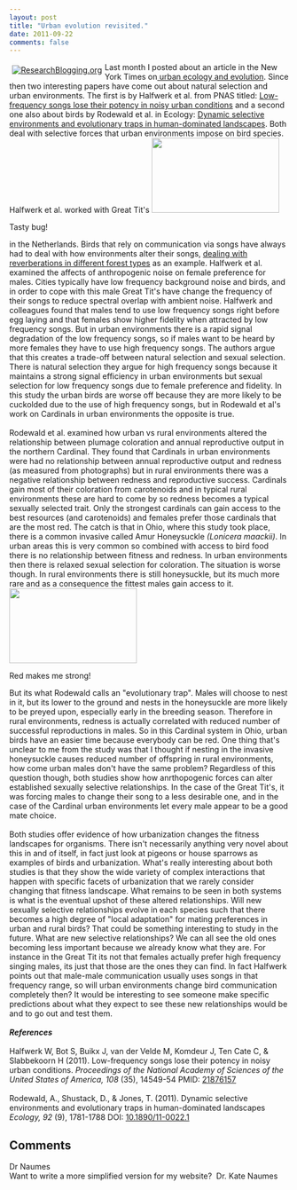 ```yaml
---
layout: post
title: "Urban evolution revisited."
date: 2011-09-22
comments: false
---
```


<div class='post'>
<span style="float: left; padding: 5px;"><a href="http://www.researchblogging.org"><img alt="ResearchBlogging.org" src="http://www.researchblogging.org/public/citation_icons/rb2_large_gray.png" style="border:0;"/></a></span> Last month I posted about an article in the New York Times on<a href="http://currentecology.blogspot.com/2011/08/urban-evolution-in-mainstream.html"> urban ecology and evolution</a>.  Since then two interesting papers have come out about natural selection and urban environments.  The first is by Halfwerk et al. from PNAS titled: <a href="http://dl.dropbox.com/u/11290739/Hong%20and%20Bero-2011.pdf">Low-frequency songs lose their potency in noisy urban conditions</a> and a second one also about birds by Rodewald et al. in Ecology: <a href="http://dl.dropbox.com/u/11290739/Rodewald%2C%20Shustack%2C%20Jones%20-%20Unknown%20-%20Dynamic%20selective%20environments%20and%20evolutionary%20traps%20in%20human-dominated%20landscapes.pdf">Dynamic selective environments and evolutionary traps in human-dominated landscapes</a>.  Both deal with selective forces that urban environments impose on bird species.  Halfwerk et al. worked with Great Tit's   <span class="right-caption"><img border="0" height="135" width="230" src="http://static.guim.co.uk/sys-images/Guardian/Pix/pictures/2009/6/2/1243949017945/A-Great-Tit-pauses-on-a-w-002.jpg" />   <p>Tasty bug! </p></span> in the Netherlands.  Birds that rely on communication via songs have always had to deal with how environments alter their songs, <a href="http://www.jstor.org/stable/2460725">dealing with reverberations in different forest types</a> as an example. Halfwerk et al. examined the affects of anthropogenic noise on female preference for males.  Cities typically have low frequency background noise and birds, and in order to cope with this male Great Tit's have change the frequency of their songs to reduce spectral overlap with ambient noise.  Halfwerk and colleagues found that males tend to use low frequency songs right before egg laying and that females show higher fidelity when attracted by low frequency songs.  But in urban environments there is a rapid signal degradation of the low frequency songs, so if males want to be heard by more females they have to use high frequency songs.  The authors argue that this creates a trade-off between natural selection and sexual selection.   There is natural selection they argue for high frequency songs because it maintains a strong signal efficiency in urban environments but sexual selection for low frequency songs due to female preference and fidelity.  In this study the urban birds are worse off because they are more likely to be cuckolded due to the use of high frequency songs, but in Rodewald et al's work on Cardinals in urban environments the opposite is true.    <br> <br> Rodewald et al. examined how urban vs rural environments altered the relationship between plumage coloration and annual reproductive output in the northern Cardinal.  They found that Cardinals in urban environments were had no relationship between annual reproductive output and redness (as measured from photographs) but in rural environments there was a negative relationship between redness and reproductive success.  Cardinals gain most of their coloration from carotenoids and in typical rural environments these are hard to come by so redness becomes a typical sexually selected trait.  Only the strongest cardinals can gain access to the best resources (and carotenoids) and females prefer those cardinals that are the most red.  The catch is that in Ohio, where this study took place, there is a common invasive called Amur Honeysuckle <i>(Lonicera maackii)</i>.  In urban areas this is very common so combined with access to bird food there is no relationship between fitness and redness.  In urban environments then there is relaxed sexual selection for coloration.  The situation is worse though.  In rural environments there is still honeysuckle, but its much more rare and as a consequence the fittest males gain access to it.    <span class="left-caption"><img border="0" height="135" width="230" src="http://2.bp.blogspot.com/_oBvdfIieHZ0/RyNNnTkfKnI/AAAAAAAACSk/yORUw214dWU/s400/IMG_2101.jpg" />   <p>Red makes me strong!</p></span>But its what Rodewald calls an "evolutionary trap".  Males will choose to nest in it, but its lower to the ground and nests in the honeysuckle are more likely to be preyed upon, especially early in the breeding season.  Therefore in rural environments, redness is actually correlated with reduced number of successful reproductions in males.  So in this Cardinal system in Ohio, urban birds have an easier time because everybody can be red.  One thing that's unclear to me from the study was that I thought if nesting in the invasive honeysuckle causes reduced number of offspring in rural environments, how come urban males don't have the same problem?  Regardless of this question though, both studies show how anrthopogenic forces can alter established sexually selective relationships.  In the case of the Great Tit's, it was forcing males to change their song to a less desirable one, and in the case of the Cardinal urban environments let every male appear to be a good mate choice.    <br><br>  Both studies offer evidence of how urbanization changes the fitness landscapes for organisms.  There isn't necessarily anything very novel about this in and of itself, in fact just look at pigeons or house sparrows as examples of birds and urbanization.  What's really interesting about both studies is that they show the wide variety of complex interactions that happen with specific facets of urbanization that we rarely consider changing that fitness landscape.  What remains to be seen in both systems is what is the eventual upshot of these altered relationships.  Will new sexually selective relationships evolve in each species such that there becomes a high degree of "local adaptation" for mating preferences in urban and rural birds?  That could be something interesting to study in the future.  What are new selective relationships?  We can all see the old ones becoming less important because we already know what they are.  For instance in the Great Tit its not that females actually prefer high frequency singing males, its just that those are the ones they can find.  In fact Halfwerk points out that male-male communication usually uses songs in that frequency range, so will urban environments change bird communication completely then?  It would be interesting to see someone make specific predictions about what they expect to see these new relationships would be and to go out and test them.     <br><br><i><b>References</i></b><br><br><span class="Z3988" title="ctx_ver=Z39.88-2004&rft_val_fmt=info%3Aofi%2Ffmt%3Akev%3Amtx%3Ajournal&rft.jtitle=Proceedings+of+the+National+Academy+of+Sciences+of+the+United+States+of+America&rft_id=info%3Apmid%2F21876157&rfr_id=info%3Asid%2Fresearchblogging.org&rft.atitle=Low-frequency+songs+lose+their+potency+in+noisy+urban+conditions.&rft.issn=0027-8424&rft.date=2011&rft.volume=108&rft.issue=35&rft.spage=14549&rft.epage=54&rft.artnum=&rft.au=Halfwerk+W&rft.au=Bot+S&rft.au=Buikx+J&rft.au=van+der+Velde+M&rft.au=Komdeur+J&rft.au=Ten+Cate+C&rft.au=Slabbekoorn+H&rfe_dat=bpr3.included=1;bpr3.tags=Ecology+%2F+Conservation">Halfwerk W, Bot S, Buikx J, van der Velde M, Komdeur J, Ten Cate C, & Slabbekoorn H (2011). Low-frequency songs lose their potency in noisy urban conditions. <span style="font-style: italic;">Proceedings of the National Academy of Sciences of the United States of America, 108</span> (35), 14549-54 PMID: <a rev="review" href="http://www.ncbi.nlm.nih.gov/pubmed/21876157">21876157</a></span><br><br><span class="Z3988" title="ctx_ver=Z39.88-2004&rft_val_fmt=info%3Aofi%2Ffmt%3Akev%3Amtx%3Ajournal&rft.jtitle=Ecology&rft_id=info%3Adoi%2F10.1890%2F11-0022.1&rfr_id=info%3Asid%2Fresearchblogging.org&rft.atitle=Dynamic+selective+environments+and+evolutionary+traps+in+human-dominated+landscapes&rft.issn=0012-9658&rft.date=2011&rft.volume=92&rft.issue=9&rft.spage=1781&rft.epage=1788&rft.artnum=http%3A%2F%2Fwww.esajournals.org%2Fdoi%2Fabs%2F10.1890%2F11-0022.1&rft.au=Rodewald%2C+A.&rft.au=Shustack%2C+D.&rft.au=Jones%2C+T.&rfe_dat=bpr3.included=1;bpr3.tags=Ecology+%2F+Conservation">Rodewald, A., Shustack, D., & Jones, T. (2011). Dynamic selective environments and evolutionary traps in human-dominated landscapes <span style="font-style: italic;">Ecology, 92</span> (9), 1781-1788 DOI: <a rev="review" href="http://dx.doi.org/10.1890/11-0022.1">10.1890/11-0022.1</a></span></div>
<h2>Comments</h2>
<div class='comments'>
<div class='comment'>
<div class='author'>Dr Naumes</div>
<div class='content'>
Want to write a more simplified version for my website?  Dr. Kate Naumes</div>
</div>
</div>
